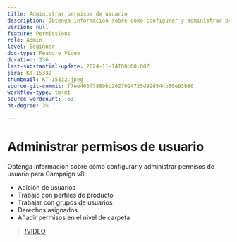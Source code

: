 ```yaml
---
title: Administrar permisos de usuario
description: Obtenga información sobre cómo configurar y administrar permisos de usuario para Campaign v8. Añada usuarios, trabaje con perfiles de producto, grupos de usuarios y derechos asignados. Agregue permisos en el nivel de carpeta.
version: null
feature: Permissions
role: Admin
level: Beginner
doc-type: Feature Video
duration: 236
last-substantial-update: 2024-11-14T00:00:00Z
jira: KT-15332
thumbnail: KT-15332.jpeg
source-git-commit: f7ee403f7889bb2627024725d92d544b30e93b80
workflow-type: tm+mt
source-wordcount: '63'
ht-degree: 3%

---
```



# Administrar permisos de usuario

Obtenga información sobre cómo configurar y administrar permisos de usuario para Campaign v8:

* Adición de usuarios
* Trabajo con perfiles de producto
* Trabajar con grupos de usuarios
* Derechos asignados
* Añadir permisos en el nivel de carpeta

>[!VIDEO](https://video.tv.adobe.com/v/3438198/?learn=on)

